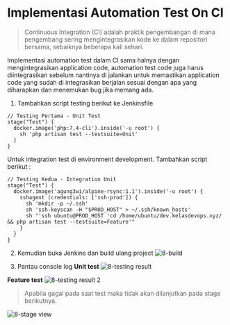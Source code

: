 # Implementasi Automation Test On CI

> Continuous Integration (CI) adalah praktik pengembangan di mana pengembang sering mengintegrasikan kode ke dalam repositori bersama, sebaiknya beberapa kali sehari.

Implementasi automation test dalam CI sama halnya dengan mengintegrasikan application code, automation test code juga harus diintegrasikan sebelum nantinya di jalankan untuk memastikan application code yang sudah di integrasikan berjalan sesuai dengan apa yang diharapkan dan menemukan bug jika memang ada.

1. Tambahkan script testing berikut ke Jenkinsfile
```
// Testing Pertama - Unit Test
stage("Test") {
  docker.image('php:7.4-cli').inside('-u root') {
    sh 'php artisan test --testsuite=Unit'
  }
}
```

Untuk integration test di environment development. Tambahkan script berikut :
```
// Testing Kedua - Integration Unit
stage("Test") {
  docker.image('agung3wi/alpine-rsync:1.1').inside('-u root') {
    sshagent (credentials: ['ssh-prod']) {
      sh 'mkdir -p ~/.ssh'
      sh 'ssh-keyscan -H "$PROD_HOST" > ~/.ssh/known_hosts'
      sh "'ssh ubuntu@PROD_HOST 'cd /home/ubuntu/dev.kelasdevops.xyz/ && php artisan test --testsuite=Feature'"
    }
  }
}
```

2. Kemudian buka Jenkins dan build ulang project
![8-build](https://user-images.githubusercontent.com/68054503/168617366-ae807f73-d656-445d-b6fe-0a89d3bdf588.png)


3. Pantau console log
**Unit test**
![8-testing result](https://user-images.githubusercontent.com/68054503/168617417-9a843dc0-d243-4636-8fcc-6c2f7cff9ea7.png)



**Feature test**
![8-testing result 2](https://user-images.githubusercontent.com/68054503/168617466-06e11278-d628-43d6-a4fc-c850a9dca070.png)



> Apabila gagal pada saat test maka tidak akan dilanjutkan pada stage berikutnya.

![8-stage view](https://user-images.githubusercontent.com/68054503/168617681-7a121633-9d18-4b10-97c2-cdea2fdd82b0.png)
